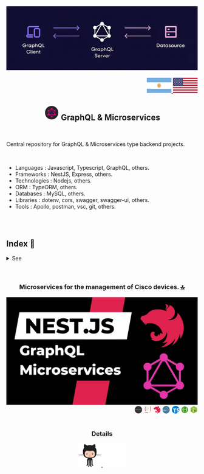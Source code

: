 <div align = "center">
<img src="https://github.com/andresWeitzel/GraphQL_Microservices_Projects/blob/master/doc/assets/img/graphql.png" >
</div>

<br>

<div align="right">
    <a href="./translations/README.es.md" target="_blank">
      <img src="./doc/assets/icons/translation/arg-flag.jpg" width="65" height="40" />
  </a> 
   <a href="./README.md" target="_blank">
      <img src="./doc/assets/img/eeuu-flag.jpg" width="65" height="40" />
  </a> 
</div>

<div align="center"> 
    
##  <img width="40" height="40" src="./doc/assets/gifs/graphql.gif" />  GraphQL & Microservices

</div>  

<br>

Central repository for GraphQL & Microservices type backend projects.

 <br>

 * Languages : Javascript, Typescript, GraphQL, others.
 * Frameworks : NestJS, Express, others.
 * Technologies : Nodejs, others.
 * ORM : TypeORM, others.
 * Databases : MySQL, others.
 * Libraries : dotenv, cors, swagger, swagger-ui, others.
 * Tools : Apollo, postman, vsc, git, others.

   
 <br>
 
 <br>

 
<!------Start Index----->

## Index 📜

<details>
 <summary> See </summary>

 <br>


#### 🗂️ Projects
* [Microservices for the management of Cisco devices](#microservices-for-the-management-of-cisco-devices-)

  <div align="left">
    <img width="20" height="20" src="doc/assets/icons/backend/javascript-typescript/png/express-js.png" />
    <img width="22" height="20" src="doc/assets/icons/backend/javascript-typescript/png/typeorm.png" />
    <img width="18" height="20" src="doc/assets/icons/backend/javascript-typescript/png/nestjs.png" />
    <img width="22" height="20" src="doc/assets/icons/database/png/mysql.png" />
    <img width="20" height="20" src="doc/assets/icons/backend/javascript-typescript/png/typescript.png" />
    <img width="20" height="20" src="doc/assets/icons/devops/png/swagger.png" />
    <img width="20" height="20" src="doc/assets/icons/backend/javascript-typescript/png/nodejs.png" />
  </div>
<br>

</details>

<!------Stop Index----->
  
 <br>
 
 <br>
 


 <!------MICROSERVICIO CISCO GRAPHQL------>
 
<div align="center">
  
### Microservices for the management of Cisco devices. [🔝](#index-)

<a href="https://github.com/andresWeitzel/Microservicio_Cisco_Devices_GraphQL" target="_blank">
  <img src="https://github.com/andresWeitzel/GraphQL_Microservices_Projects/blob/master/doc/assets/img/graphql_microservice.jpg" >
</a>
<div align="right">
    <img width="20" height="20" src="doc/assets/icons/backend/javascript-typescript/png/express-js.png" />
    <img width="22" height="20" src="doc/assets/icons/backend/javascript-typescript/png/typeorm.png" />
    <img width="18" height="20" src="doc/assets/icons/backend/javascript-typescript/png/nestjs.png" />
    <img width="22" height="20" src="doc/assets/icons/database/png/mysql.png" />
    <img width="20" height="20" src="doc/assets/icons/backend/javascript-typescript/png/typescript.png" />
    <img width="20" height="20" src="doc/assets/icons/devops/png/swagger.png" />
    <img width="20" height="20" src="doc/assets/icons/backend/javascript-typescript/png/nodejs.png" />
</div>


<br>

 ### Details

<div style="display: inline-block; vertical-align: middle; text-align: center;">
  <a href="https://github.com/andresWeitzel/Microservicio_Cisco_Devices_GraphQL" target="_blank">
    <img width="60" height="60" alt="code" src="./doc/assets/gifs/social-networks/github.gif" style="display: inline-block;" />
  </a>
  <a href="https://www.youtube.com/playlist?list=PLCl11UFjHurC4DVGjeTuUOID0gjVxGDd3" target="_blank">
    <img width="60" height="60" alt="playlist" src="./doc/assets/gifs/social-networks/youtubeLogo.gif" style="display: inline-block;" />
  </a>
</div>



<!------FIN MICROSERVICIO CISCO GRAPHQL------>

  
<br>
<br>
<br>
<br>
<br>
<br>
